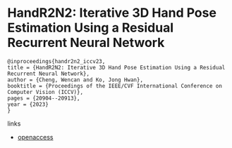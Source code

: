 # HandR2N2: Iterative 3D Hand Pose Estimation Using a Residual Recurrent Neural Network

```
@inproceedings{handr2n2_iccv23,
title = {HandR2N2: Iterative 3D Hand Pose Estimation Using a Residual Recurrent Neural Network},
author = {Cheng, Wencan and Ko, Jong Hwan},
booktitle = {Proceedings of the IEEE/CVF International Conference on Computer Vision (ICCV)},
pages = {20904--20913},
year = {2023}
}
```

links
- [openaccess](http://openaccess.thecvf.com//content/ICCV2023/html/Cheng_HandR2N2_Iterative_3D_Hand_Pose_Estimation_Using_a_Residual_Recurrent_ICCV_2023_paper.html)
